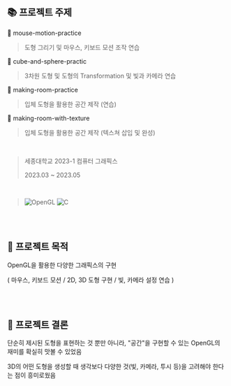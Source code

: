 ## :books: 프로젝트 주제

📌 mouse-motion-practice

> 도형 그리기 및 마우스, 키보드 모션 조작 연습

📌 cube-and-sphere-practic

> 3차원 도형 및 도형의 Transformation 및 빛과 카메라 연습

📌 making-room-practice

> 입체 도형을 활용한 공간 제작 (연습)

📌 making-room-with-texture

> 입체 도형을 활용한 공간 제작 (텍스쳐 삽입 및 완성) 

<br/>

> 세종대학교 2023-1 컴퓨터 그래픽스
>
> 2023.03 ~ 2023.05

<br/>

> ![OpenGL](https://img.shields.io/badge/OpenGL-%23FFFFFF.svg?style=for-the-badge&logo=opengl)
> ![C](https://img.shields.io/badge/c-%2300599C.svg?style=for-the-badge&logo=c&logoColor=white)


<br/><br/>

## :star2: 프로젝트 목적

OpenGL을 활용한 다양한 그래픽스의 구현

( 마우스, 키보드 모션 / 2D, 3D 도형 구현 / 빛, 카메라 설정 연습 )

<br/><br/>

## :star2: 프로젝트 결론

단순히 제시된 도형을 표현하는 것 뿐만 아니라, "공간"을 구현할 수 있는 OpenGL의 재미를 확실히 맛볼 수 있었음

3D의 어떤 도형을 생성할 때 생각보다 다양한 것(빛, 카메라, 투시 등)을 고려해야 한다는 점이 흥미로웠음
